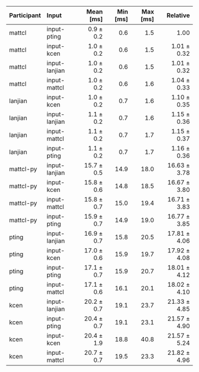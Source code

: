 | Participant | Input | Mean [ms] | Min [ms] | Max [ms] | Relative |
|:---|:---|---:|---:|---:|---:|
| mattcl | input-pting | 0.9 ± 0.2 | 0.6 | 1.5 | 1.00 |
| mattcl | input-kcen | 1.0 ± 0.2 | 0.6 | 1.5 | 1.01 ± 0.32 |
| mattcl | input-lanjian | 1.0 ± 0.2 | 0.6 | 1.5 | 1.01 ± 0.32 |
| mattcl | input-mattcl | 1.0 ± 0.2 | 0.6 | 1.6 | 1.04 ± 0.33 |
| lanjian | input-kcen | 1.0 ± 0.2 | 0.7 | 1.6 | 1.10 ± 0.35 |
| lanjian | input-lanjian | 1.1 ± 0.2 | 0.7 | 1.6 | 1.15 ± 0.36 |
| lanjian | input-mattcl | 1.1 ± 0.2 | 0.7 | 1.7 | 1.15 ± 0.37 |
| lanjian | input-pting | 1.1 ± 0.2 | 0.7 | 1.7 | 1.16 ± 0.36 |
| mattcl-py | input-lanjian | 15.7 ± 0.5 | 14.9 | 18.0 | 16.63 ± 3.78 |
| mattcl-py | input-kcen | 15.8 ± 0.6 | 14.8 | 18.5 | 16.67 ± 3.80 |
| mattcl-py | input-mattcl | 15.8 ± 0.7 | 15.0 | 19.4 | 16.71 ± 3.83 |
| mattcl-py | input-pting | 15.9 ± 0.7 | 14.9 | 19.0 | 16.77 ± 3.85 |
| pting | input-lanjian | 16.9 ± 0.7 | 15.8 | 20.5 | 17.81 ± 4.06 |
| pting | input-kcen | 17.0 ± 0.6 | 15.9 | 19.7 | 17.92 ± 4.08 |
| pting | input-pting | 17.1 ± 0.7 | 15.9 | 20.7 | 18.01 ± 4.12 |
| pting | input-mattcl | 17.1 ± 0.6 | 16.1 | 20.1 | 18.02 ± 4.10 |
| kcen | input-lanjian | 20.2 ± 0.7 | 19.1 | 23.7 | 21.33 ± 4.85 |
| kcen | input-pting | 20.4 ± 0.7 | 19.1 | 23.1 | 21.57 ± 4.90 |
| kcen | input-kcen | 20.4 ± 1.9 | 18.8 | 40.8 | 21.57 ± 5.24 |
| kcen | input-mattcl | 20.7 ± 0.7 | 19.5 | 23.3 | 21.82 ± 4.96 |
